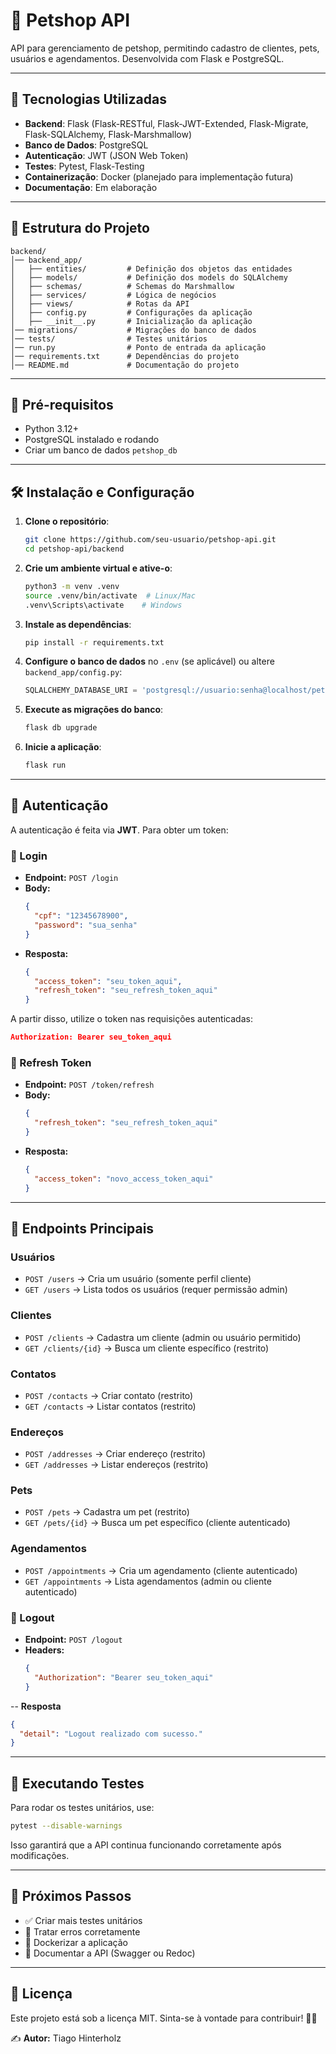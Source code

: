# 🐾 Petshop API

API para gerenciamento de petshop, permitindo cadastro de clientes, pets, usuários e agendamentos. Desenvolvida com Flask e PostgreSQL.

---

## 🚀 Tecnologias Utilizadas

- **Backend**: Flask (Flask-RESTful, Flask-JWT-Extended, Flask-Migrate, Flask-SQLAlchemy, Flask-Marshmallow)
- **Banco de Dados**: PostgreSQL
- **Autenticação**: JWT (JSON Web Token)
- **Testes**: Pytest, Flask-Testing
- **Containerização**: Docker (planejado para implementação futura)
- **Documentação**: Em elaboração

---

## 📂 Estrutura do Projeto

```
backend/
│── backend_app/
│   ├── entities/         # Definição dos objetos das entidades
│   ├── models/           # Definição dos models do SQLAlchemy
│   ├── schemas/          # Schemas do Marshmallow
│   ├── services/         # Lógica de negócios
│   ├── views/            # Rotas da API
│   ├── config.py         # Configurações da aplicação
│   ├── __init__.py       # Inicialização da aplicação
│── migrations/           # Migrações do banco de dados
│── tests/                # Testes unitários
│── run.py                # Ponto de entrada da aplicação
│── requirements.txt      # Dependências do projeto
│── README.md             # Documentação do projeto
```

---

## 📌 Pré-requisitos

- Python 3.12+
- PostgreSQL instalado e rodando
- Criar um banco de dados `petshop_db`

---

## 🛠️ Instalação e Configuração

1. **Clone o repositório**:
   ```bash
   git clone https://github.com/seu-usuario/petshop-api.git
   cd petshop-api/backend
   ```

2. **Crie um ambiente virtual e ative-o**:
   ```bash
   python3 -m venv .venv
   source .venv/bin/activate  # Linux/Mac
   .venv\Scripts\activate    # Windows
   ```

3. **Instale as dependências**:
   ```bash
   pip install -r requirements.txt
   ```

4. **Configure o banco de dados** no `.env` (se aplicável) ou altere `backend_app/config.py`:
   ```python
   SQLALCHEMY_DATABASE_URI = 'postgresql://usuario:senha@localhost/petshop_db'
   ```

5. **Execute as migrações do banco**:
   ```bash
   flask db upgrade
   ```

6. **Inicie a aplicação**:
   ```bash
   flask run
   ```

---

## 🔑 Autenticação

A autenticação é feita via **JWT**. Para obter um token:

### **📌 Login**
- **Endpoint:** `POST /login`
- **Body:**
  ```json
  {
    "cpf": "12345678900",
    "password": "sua_senha"
  }
  ```
- **Resposta:**
  ```json
  {
    "access_token": "seu_token_aqui",
    "refresh_token": "seu_refresh_token_aqui"
  }
  ```

A partir disso, utilize o token nas requisições autenticadas:
```json
Authorization: Bearer seu_token_aqui
```

### **🔄 Refresh Token**
- **Endpoint:** `POST /token/refresh`
- **Body:**
  ```json
  {
    "refresh_token": "seu_refresh_token_aqui"
  }
  ```
- **Resposta:**
  ```json
  {
    "access_token": "novo_access_token_aqui"
  }
  ```
---

## 📌 Endpoints Principais

### **Usuários**
- `POST /users` → Cria um usuário (somente perfil cliente)
- `GET /users` → Lista todos os usuários (requer permissão admin)

### **Clientes**
- `POST /clients` → Cadastra um cliente (admin ou usuário permitido)
- `GET /clients/{id}` → Busca um cliente específico (restrito)

### **Contatos**

- `POST /contacts` → Criar contato (restrito)
- `GET /contacts` → Listar contatos (restrito)

### **Endereços**

- `POST /addresses` → Criar endereço (restrito)
- `GET /addresses` → Listar endereços (restrito)

### **Pets**
- `POST /pets` → Cadastra um pet (restrito)
- `GET /pets/{id}` → Busca um pet específico (cliente autenticado)

### **Agendamentos**
- `POST /appointments` → Cria um agendamento (cliente autenticado)
- `GET /appointments` → Lista agendamentos (admin ou cliente autenticado)

### **🚪 Logout**
- **Endpoint:** `POST /logout`
- **Headers:**
  ```json
  {
    "Authorization": "Bearer seu_token_aqui"
  }

-- **Resposta**
  ```json
  {
    "detail": "Logout realizado com sucesso."
  }
```
---

## 🧪 Executando Testes

Para rodar os testes unitários, use:
```bash
pytest --disable-warnings
```

Isso garantirá que a API continua funcionando corretamente após modificações.

---

## 🚀 Próximos Passos

- ✅ Criar mais testes unitários
- 📌 Tratar erros corretamente
- 📌 Dockerizar a aplicação
- 📌 Documentar a API (Swagger ou Redoc)

---

## 📜 Licença

Este projeto está sob a licença MIT. Sinta-se à vontade para contribuir! 🐶🐱


✍️ **Autor:** Tiago Hinterholz
